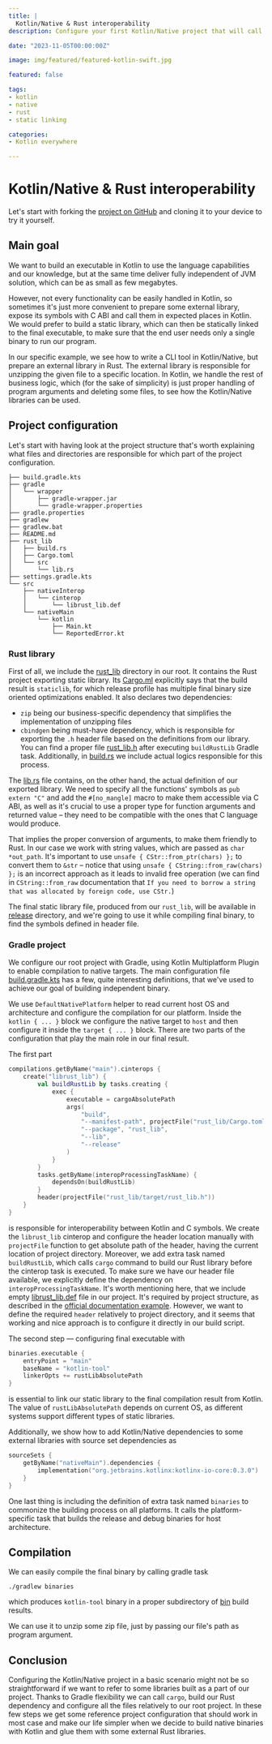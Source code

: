 ```yaml
---
title: |
  Kotlin/Native & Rust interoperability
description: Configure your first Kotlin/Native project that will call the symbols exported as static library built in Rust

date: "2023-11-05T00:00:00Z"

image: img/featured/featured-kotlin-swift.jpg

featured: false

tags:
- kotlin
- native
- rust
- static linking

categories:
- Kotlin everywhere

---
```


# Kotlin/Native & Rust interoperability

Let's start with forking the [project on GitHub](https://github.com/avan1235/kotlin-native-rust-interop) and cloning it to your device to try it yourself.

## Main goal

We want to build an executable in Kotlin to use the language capabilities and our knowledge, but at
the same time deliver fully independent of JVM solution, which can be as small as few megabytes.

However, not every functionality can be easily handled in Kotlin, so sometimes it's just more convenient to
prepare some external library, expose its symbols with C ABI and call them in expected places in Kotlin.
We would prefer to build a static library, which can then be statically linked to the final executable,
to make sure that the end user needs only a single binary to run our program.

In our specific example, we see how to write a CLI tool in Kotlin/Native, but prepare an external library
in Rust. The external library is responsible for unzipping the given file to a specific location. In Kotlin,
we handle the rest of business logic, which (for the sake of simplicity) is just proper
handling of program arguments and deleting some files, to see how the Kotlin/Native libraries can be used.

## Project configuration

Let's start with having look at the project structure that's worth explaining what files
and directories are responsible for which part of the project configuration.

```
├── build.gradle.kts
├── gradle
│   └── wrapper
│       ├── gradle-wrapper.jar
│       └── gradle-wrapper.properties
├── gradle.properties
├── gradlew
├── gradlew.bat
├── README.md
├── rust_lib
│   ├── build.rs
│   ├── Cargo.toml
│   └── src
│       └── lib.rs
├── settings.gradle.kts
└── src
    ├── nativeInterop
    │   └── cinterop
    │       └── librust_lib.def
    └── nativeMain
        └── kotlin
            ├── Main.kt
            └── ReportedError.kt
```

### Rust library

First of all, we include the [rust_lib](https://github.com/avan1235/kotlin-native-rust-interop/tree/master/rust_lib) directory in our root. It contains the Rust project exporting static
library.
Its [Cargo.ml](https://github.com/avan1235/kotlin-native-rust-interop/tree/master/rust_lib/Cargo.toml) explicitly says that the build result is `staticlib`, for which release profile
has multiple final binary size oriented optimizations enabled. It also declares two dependencies:

- `zip` being our business-specific dependency that simplifies the implementation of unzipping files
- `cbindgen` being must-have dependency, which is responsible for exporting the `.h` header file based on the
  definitions from our library. You
  can find a proper file [rust_lib.h](https://github.com/avan1235/kotlin-native-rust-interop/tree/master/rust_lib/target/rust_lib.h) after executing `buildRustLib` Gradle task.
  Additionally, in [build.rs](https://github.com/avan1235/kotlin-native-rust-interop/tree/master/rust_lib/build.rs) we include actual logics responsible for this process.

The [lib.rs](https://github.com/avan1235/kotlin-native-rust-interop/tree/master/rust_lib/src/lib.rs) file contains, on the other hand, the actual definition of our
exported library. We need to specify all the functions' symbols as `pub extern "C"` and add the
`#[no_mangle]` macro to make them accessible via C ABI, as well as it's crucial to use a proper type
for function arguments and returned value – they need to be compatible with the ones that C language would
produce.

That implies the proper conversion of arguments, to make them friendly to Rust. In our case we work
with string values, which are passed as `char *out_path`. It's important to use `unsafe { CStr::from_ptr(chars) };`
to convert them to `&str` – notice that using `unsafe { CString::from_raw(chars) };` is an incorrect approach as
it leads to invalid free operation (we can find in `CString::from_raw` documentation that
`If you need to borrow a string that was allocated by foreign code, use CStr.`)

The final static library file, produced from our `rust_lib`, will be available in [release](https://github.com/avan1235/kotlin-native-rust-interop/tree/master/rust_lib/target/release)
directory, and we're going to use it while compiling final binary, to find the symbols defined in
header file.

### Gradle project

We configure our root project with Gradle, using Kotlin Multiplatform Plugin to enable compilation to native
targets. The main configuration file [build.gradle.kts](https://github.com/avan1235/kotlin-native-rust-interop/tree/master/build.gradle.kts) has a few, quite interesting definitions,
that we've used to achieve our goal of building independent binary.

We use `DefaultNativePlatform` helper to read current host OS and architecture and configure the
compilation for our platform. Inside the `kotlin { ... }` block we configure the native target to
`host` and then configure it inside the `target { ... }` block. There are two parts of the configuration that
play the main role in our final result.

The first part

```kotlin
compilations.getByName("main").cinterops {
    create("librust_lib") {
        val buildRustLib by tasks.creating {
            exec {
                executable = cargoAbsolutePath
                args(
                    "build",
                    "--manifest-path", projectFile("rust_lib/Cargo.toml"),
                    "--package", "rust_lib",
                    "--lib",
                    "--release"
                )
            }
        }
        tasks.getByName(interopProcessingTaskName) {
            dependsOn(buildRustLib)
        }
        header(projectFile("rust_lib/target/rust_lib.h"))
    }
}
```

is responsible for interoperability between Kotlin and C symbols. We create the `librust_lib` cinterop
and configure the header location manually with `projectFile` function to get absolute path of the header,
having the current location of project directory. Moreover, we add extra task named
`buildRustLib`, which calls `cargo` command to build our Rust library before the cinterop task is executed.
To make sure we have our header file available, we explicitly define the dependency on `interopProcessingTaskName`.
It's worth mentioning here, that we include empty [librust_lib.def](https://github.com/avan1235/kotlin-native-rust-interop/tree/master/src/nativeInterop/cinterop/librust_lib.def) file
in our project. It's required by project structure, as described in
the [official documentation example](https://kotlinlang.org/docs/native-app-with-c-and-libcurl.html#add-interoperability-to-the-build-process).
However, we want to define the required `header` relatively to project directory, and it seems that
working and nice approach is to configure it directly in our build script.

The second step — configuring final executable with

```kotlin
binaries.executable {
    entryPoint = "main"
    baseName = "kotlin-tool"
    linkerOpts += rustLibAbsolutePath
}
```

is essential to link our static library to the final compilation result from Kotlin. The value of `rustLibAbsolutePath`
depends on current OS, as different systems support different types of static libraries.

Additionally, we show how to add Kotlin/Native dependencies to some external libraries
with source set dependencies as

```kotlin
sourceSets {
    getByName("nativeMain").dependencies {
        implementation("org.jetbrains.kotlinx:kotlinx-io-core:0.3.0")
    }
}
```

One last thing is including the definition of extra task named `binaries` to commonize
the building process on all platforms. It calls the platform-specific task
that builds the release and debug binaries for host architecture.

## Compilation

We can easily compile the final binary by calling gradle task

```shell
./gradlew binaries
```

which produces `kotlin-tool` binary in a proper subdirectory of [bin](https://github.com/avan1235/kotlin-native-rust-interop/tree/master/build/bin/) build results.

We can use it to unzip some zip file, just by passing our file's path as program argument.

## Conclusion

Configuring the Kotlin/Native project in a basic scenario might not be so straightforward
if we want to refer to some libraries built as a part of our project. Thanks to Gradle
flexibility we can call `cargo`, build our Rust dependency and configure all the files
relatively to our root project. In these few steps we get some reference project configuration
that should work in most case and make our life simpler when we decide to build native binaries
with Kotlin and glue them with some external Rust libraries.
